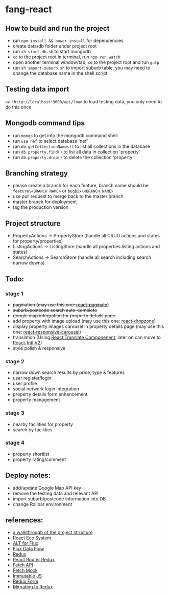 # fang-react

## How to build and run the project

* run `npm install && bower install` for dependencies
* create data/db folder under project root
* run `sh start-db.sh` to start mongodb
* `cd` to the project root in terminal, run `npm run watch`
* open another terminal window/tab, `cd` to the project root and run `gulp`
* run `sh import-suburb.sh` to import suburb table, you may need to change the database name in the shell script

## Testing data import

call `http://localhost:3000/api/load` to load testing data, you only need to do this once

## Mongodb command tips

* run `mongo` to get into the mongodb command shell
* run `use nef` to select database 'nef'
* run `db.getCollectionNames()` to list all collections in the database
* run `db.property.find()` to list all data in collection 'property'
* run `db.property.drop()` to delete the collection 'property'

## Branching strategy

* please create a branch for each feature, branch name should be `feature\<BRANCH NAME>` or `bugbix\<BRANCH NAME>`
* use pull request to merge back to the master branch
* master branch for deployment
* tag the production version

## Project structure

* PropertyActions -> PropertyStore (handle all CRUD actions and states for property/properties)
* ListingActions -> ListingStore (handle all properties listing actions and states)
* SearchActions -> SearchStore (handle all search including search narrow downs)

## Todo:

### stage 1
* ~~pagination (may use this one: [react-paginate](https://github.com/AdeleD/react-paginate))~~
* ~~suburb/postcode search auto-complete~~
* ~~google map integration for property details page~~
* add property with image upload (may use this one: [react-dropzone](https://github.com/okonet/react-dropzone))
* display property images carousel in property details page (may use this one: [react-responsive-carousel](https://github.com/leandrowd/react-responsive-carousel))
* translation (Using [React Translate Componenent](https://github.com/martinandert/react-translate-component), later on can move to [React-Intl V2](https://github.com/yahoo/react-intl/issues/162))
* style polish & responsive

### stage 2
* narrow down search results by price, type & features
* user register/login
* user profile
* social network login integration
* property details form enhancement
* property management

### stage 3
* nearby facilities for property
* search by facilities

### stage 4
* property shortlist
* property rating/comment

## Deploy notes:

* add/update Google Map API key
* remove the testing data and relevant API
* import suburb/postcode information into DB
* change Rollbar environment

## references:

- [a walkthrough of the project structure](http://sahatyalkabov.com/create-a-character-voting-app-using-react-nodejs-mongodb-and-socketio/)
- [React Eco System](http://www.toptal.com/react/navigating-the-react-ecosystem)
- [ALT for Flux](http://alt.js.org/guide/)
- [Flux Data Flow](http://rackt.org/redux/docs/basics/DataFlow.html)
- [Redux](http://rackt.org/redux/docs/basics/index.html)
- [React Router Redux](https://github.com/reactjs/react-router-redux)
- [Fetch API](https://github.com/github/fetch)
- [Fetch Mock](https://github.com/wheresrhys/fetch-mock)
- [Immutable JS](https://github.com/facebook/immutable-js)
- [Redux Form](http://erikras.github.io/redux-form)
- [Migrating to Redux](http://redux.js.org/docs/recipes/MigratingToRedux.html)
